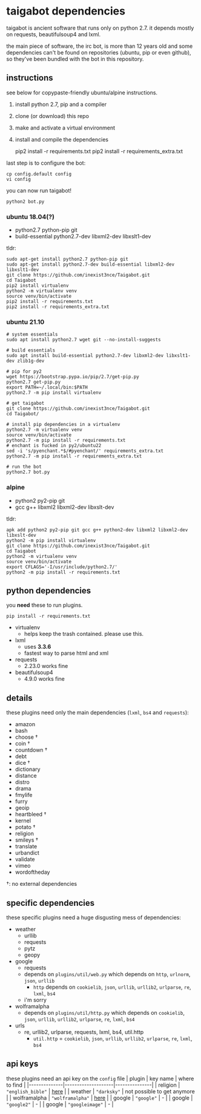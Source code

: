 # taigabot dependencies
taigabot is ancient software that runs only on python 2.7. it depends mostly on requests, beautifulsoup4 and lxml.

the main piece of software, the irc bot, is more than 12 years old and some dependencies can't be found on repositories (ubuntu, pip or even github), so they've been bundled with the bot in this repository.

## instructions
see below for copypaste-friendly ubuntu/alpine instructions.

1. install python 2.7, pip and a compiler
2. clone (or download) this repo
3. make and activate a virtual environment
4. install and compile the dependencies

    pip2 install -r requirements.txt
    pip2 install -r requirements_extra.txt

last step is to configure the bot:

    cp config.default config
    vi config

you can now run taigabot!

    python2 bot.py


### ubuntu 18.04(?)
- python2.7 python-pip git
- build-essential python2.7-dev libxml2-dev libxslt1-dev

tldr:

    sudo apt-get install python2.7 python-pip git
    sudo apt-get install python2.7-dev build-essential libxml2-dev libxslt1-dev
    git clone https://github.com/inexist3nce/Taigabot.git
    cd Taigabot
    pip2 install virtualenv
    python2 -m virtualenv venv
    source venv/bin/activate
    pip2 install -r requirements.txt
    pip2 install -r requirements_extra.txt

### ubuntu 21.10
    # system essentials
    sudo apt install python2.7 wget git --no-install-suggests
    
    # build essentials
    sudo apt install build-essential python2.7-dev libxml2-dev libxslt1-dev zlib1g-dev
    
    # pip for py2
    wget https://bootstrap.pypa.io/pip/2.7/get-pip.py
    python2.7 get-pip.py
    export PATH=~/.local/bin:$PATH
    python2.7 -m pip install virtualenv
    
    # get taigabot
    git clone https://github.com/inexist3nce/Taigabot.git
    cd Taigabot/
    
    # install pip dependencies in a virtualenv
    python2.7 -m virtualenv venv
    source venv/bin/activate
    python2.7 -m pip install -r requirements.txt
    # enchant is fucked in py2/ubuntu22
    sed -i 's/pyenchant.*$/#pyenchant/' requirements_extra.txt
    python2.7 -m pip install -r requirements_extra.txt
    
    # run the bot
    python2.7 bot.py

### alpine
- python2 py2-pip git
- gcc g++ libxml2 libxml2-dev libxslt-dev

tldr:

    apk add python2 py2-pip git gcc g++ python2-dev libxml2 libxml2-dev libxslt-dev
    python2 -m pip install virtualenv
    git clone https://github.com/inexist3nce/Taigabot.git
    cd Taigabot
    python2 -m virtualenv venv
    source venv/bin/activate
    export CFLAGS='-I/usr/include/python2.7/'
    python2 -m pip install -r requirements.txt


## python dependencies
you __need__ these to run plugins.

    pip install -r requirements.txt

- virtualenv
  - helps keep the trash contained. please use this.
- lxml
  - uses **3.3.6**
  - fastest way to parse html and xml
- requests
  - 2.23.0 works fine
- beautifulsoup4
  - 4.9.0 works fine

## details
these plugins need only the main dependencies (`lxml`, `bs4` and `requests`):
- amazon
- bash
- choose †
- coin †
- countdown †
- debt
- dice †
- dictionary
- distance
- distro
- drama
- fmylife
- furry
- geoip
- heartbleed †
- kernel
- potato †
- religion
- smileys †
- translate
- urbandict
- validate
- vimeo
- wordoftheday

†: no external dependencies

## specific dependencies
these specific plugins need a huge disgusting mess of dependencies:
- weather
  - urllib
  - requests
  - pytz
  - geopy
- google
  - requests
  - depends on `plugins/util/web.py` which depends on `http`, `urlnorm`, `json`, `urllib`
    - `http` depends on `cookielib`, `json`, `urllib`, `urllib2`, `urlparse`, `re`, `lxml`, `bs4`
  - i'm sorry
- wolframalpha
  - depends on `plugins/util/http.py` which depends on `cookielib`, `json`, `urllib`, `urllib2`, `urlparse`, `re`, `lxml`, `bs4`
- urls
  - re, urllib2, urlparse, requests, lxml, bs4, util.http
    - `util.http` = `cookielib`, `json`, `urllib`, `urllib2`, `urlparse`, `re`, `lxml`, `bs4`

## api keys
these plugins need an api key on the `config` file
| plugin       | key name           | where to find |
|--------------|--------------------|---------------|
| religion     | `"english_bible"`  | [here](https://api.esv.org/docs/) |
| weather      | `"darksky"`        | not possible to get anymore |
| wolframalpha | `"wolframalpha"`   | [here](https://products.wolframalpha.com/api/) |
| google       | `"google"`         | - |
| google       | `"google2"`        | - |
| google       | `"googleimage"`    | - |
